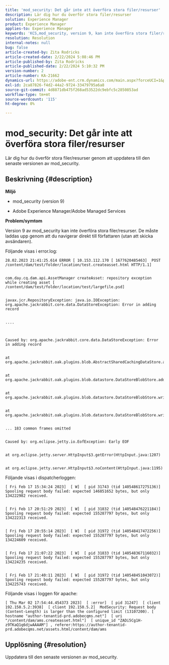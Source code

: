 ```yaml
---
title: 'mod_security: Det går inte att överföra stora filer/resurser'
description: Lär dig hur du överför stora filer/resurser
solution: Experience Manager
product: Experience Manager
applies-to: Experience Manager
keywords: 'KCS,mod_security, version 9, kan inte överföra stora filer/resurser, '
resolution: Resolution
internal-notes: null
bug: false
article-created-by: Zita Rodricks
article-created-date: 2/22/2024 5:08:46 PM
article-published-by: Zita Rodricks
article-published-date: 2/22/2024 5:10:32 PM
version-number: 2
article-number: KA-21662
dynamics-url: https://adobe-ent.crm.dynamics.com/main.aspx?forceUCI=1&pagetype=entityrecord&etn=knowledgearticle&id=299ac506-a5d1-ee11-9079-6045bd0061cb
exl-id: 2ca87826-f4d2-44a2-9724-33479795a6a8
source-git-commit: 4d8871db475f268ad53522dc9ebfc5c2850853ad
workflow-type: tm+mt
source-wordcount: '115'
ht-degree: 0%

---
```


# mod_security: Det går inte att överföra stora filer/resurser


Lär dig hur du överför stora filer/resurser genom att uppdatera till den senaste versionen av mod_security.

## Beskrivning {#description}


<b>Miljö</b>

- mod_security (version 9)

- Adobe Experience Manager/Adobe Managed Services

<b>Problem/symtom</b>

Version 9 av mod_security kan inte överföra stora filer/resurser. De måste laddas upp genom att du navigerar direkt till författaren (utan att skicka avsändaren).

Följande visas i error.log:


```
28.02.2023 21:41:25.614 ERROR [ 10.153.112.170 [ 1677620485463]  POST /content/dam/test/folder/location/test.createasset.html HTTP/1.1] 


com.day.cq.dam.api.AssetManager createAsset: repository exception while creating asset [ /content/dam/test/folder/location/test/largefile.psd] 


javax.jcr.RepositoryException: java.io.IOException: org.apache.jackrabbit.core.data.DataStoreException: Error in adding record


....



Caused by: org.apache.jackrabbit.core.data.DataStoreException: Error in adding record


at org.apache.jackrabbit.oak.plugins.blob.AbstractSharedCachingDataStore.addRecord(AbstractSharedCachingDataStore.java:265)


at org.apache.jackrabbit.oak.plugins.blob.datastore.DataStoreBlobStore.addRecordInternal(DataStoreBlobStore.java:821)


at org.apache.jackrabbit.oak.plugins.blob.datastore.DataStoreBlobStore.writeStream(DataStoreBlobStore.java:922)


at org.apache.jackrabbit.oak.plugins.blob.datastore.DataStoreBlobStore.writeBlob(DataStoreBlobStore.java:320)


... 183 common frames omitted


Caused by: org.eclipse.jetty.io.EofException: Early EOF


at org.eclipse.jetty.server.HttpInput$3.getError(HttpInput.java:1207)


at org.eclipse.jetty.server.HttpInput$3.noContent(HttpInput.java:1195)
```




Följande visas i dispatcherloggen:


```
[ Fri Feb 17 15:34:24 2023]  [ W]  [ pid 31743 (tid 140548617275136)]  Spooling request body failed: expected 146851652 bytes, but only 134222982 received.


[ Fri Feb 17 20:51:29 2023]  [ W]  [ pid 31832 (tid 140548476221184)]  Spooling request body failed: expected 155287797 bytes, but only 134222313 received.


[ Fri Feb 17 20:55:14 2023]  [ W]  [ pid 31972 (tid 140548417472256)]  Spooling request body failed: expected 155287797 bytes, but only 134224609 received.


[ Fri Feb 17 21:07:22 2023]  [ W]  [ pid 31833 (tid 140548367116032)]  Spooling request body failed: expected 155287797 bytes, but only 134224235 received.


[ Fri Feb 17 21:40:11 2023]  [ W]  [ pid 31972 (tid 140548451043072)]  Spooling request body failed: expected 155287797 bytes, but only 134225743 received.
```




Följande visas i loggen för apache:


```
[ Thu Mar 02 17:54:44.454373 2023]  [ :error]  [ pid 31247]  [ client 192.150.5.2:3938]  [ client 192.150.5.2]  ModSecurity: Request body (Content-Length) is larger than the configured limit (13107200). [ hostname "author-tenantid-prd.adobecqms.net"]  [ uri "/content/dam/ams.createasset.html"]  [ unique_id "ZADi5Cg1H-z9TKaQ1q6djwAAAAM"] , referer:https://author-tenantid-prd.adobecqms.net/assets.html/content/dam/ams
```



## Upplösning {#resolution}


Uppdatera till den senaste versionen av mod_security.
